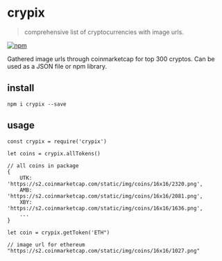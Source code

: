 # crypix

> comprehensive list of cryptocurrencies with image urls.

[![npm](https://img.shields.io/npm/dt/express.svg)](https://www.npmjs.com/package/crypix)

Gathered image urls through coinmarketcap for top 300 cryptos. Can be used as a JSON file or npm library.

## install
```
npm i crypix --save
```

## usage
```
const crypix = require('crypix')

let coins = crypix.allTokens()

// all coins in package
{ 
    UTK: 'https://s2.coinmarketcap.com/static/img/coins/16x16/2320.png',
    AMB: 'https://s2.coinmarketcap.com/static/img/coins/16x16/2081.png',
    XBY: 'https://s2.coinmarketcap.com/static/img/coins/16x16/1636.png',
    ...
}

let coin = crypix.getToken('ETH")

// image url for ethereum
"https://s2.coinmarketcap.com/static/img/coins/16x16/1027.png"
```